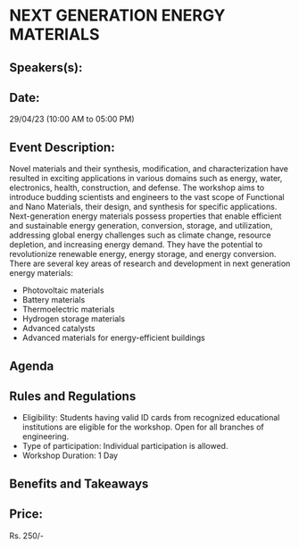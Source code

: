 # NEXT GENERATION ENERGY MATERIALS

## Speakers(s):

## Date:
29/04/23 (10:00 AM to 05:00 PM)

## Event Description:
Novel materials and their synthesis, modification, and characterization have resulted in exciting applications in various domains such as energy, water, electronics, health, construction, and defense. The workshop aims to introduce budding scientists and engineers to the vast scope of Functional and Nano Materials, their design, and synthesis for specific applications. Next-generation energy materials possess properties that enable efficient and sustainable energy generation, conversion, storage, and utilization, addressing global energy challenges such as climate change, resource depletion, and increasing energy demand. They have the potential to revolutionize renewable energy, energy storage, and energy conversion.
There are several key areas of research and development in next generation energy materials:
* Photovoltaic materials
* Battery materials
* Thermoelectric materials
* Hydrogen storage materials
* Advanced catalysts
* Advanced materials for energy-efficient buildings

## Agenda

## Rules and Regulations
* Eligibility: Students having valid ID cards from recognized educational institutions are eligible
for the workshop. Open for all branches of engineering.
*  Type of participation: Individual participation is allowed.
*  Workshop Duration: 1 Day

## Benefits and Takeaways

## Price:
 Rs. 250/-